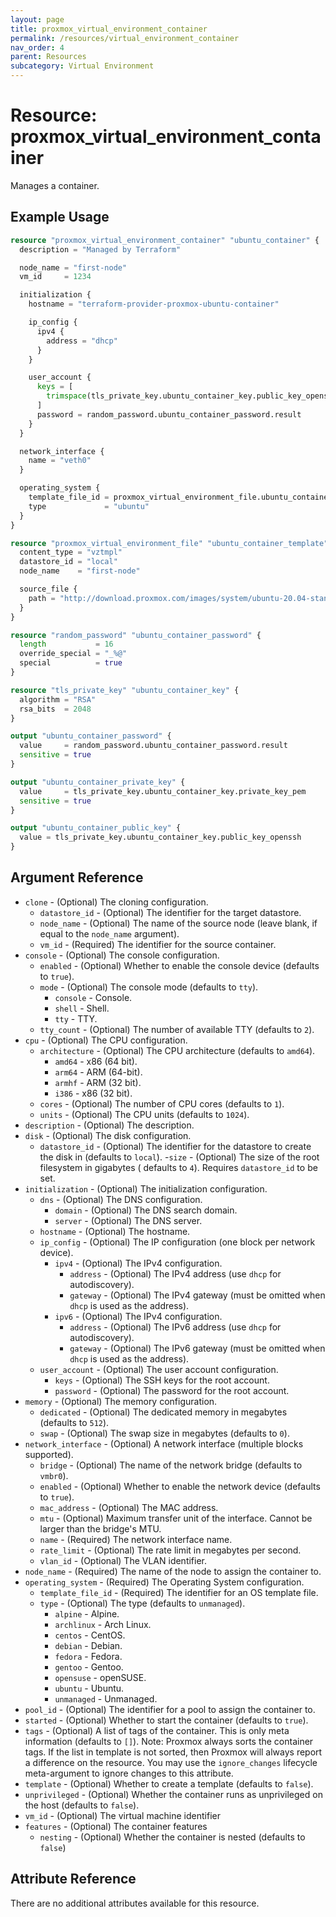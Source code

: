 ```yaml
---
layout: page
title: proxmox_virtual_environment_container
permalink: /resources/virtual_environment_container
nav_order: 4
parent: Resources
subcategory: Virtual Environment
---
```


# Resource: proxmox_virtual_environment_container

Manages a container.

## Example Usage

```terraform
resource "proxmox_virtual_environment_container" "ubuntu_container" {
  description = "Managed by Terraform"

  node_name = "first-node"
  vm_id     = 1234

  initialization {
    hostname = "terraform-provider-proxmox-ubuntu-container"

    ip_config {
      ipv4 {
        address = "dhcp"
      }
    }

    user_account {
      keys = [
        trimspace(tls_private_key.ubuntu_container_key.public_key_openssh)
      ]
      password = random_password.ubuntu_container_password.result
    }
  }

  network_interface {
    name = "veth0"
  }

  operating_system {
    template_file_id = proxmox_virtual_environment_file.ubuntu_container_template.id
    type             = "ubuntu"
  }
}

resource "proxmox_virtual_environment_file" "ubuntu_container_template" {
  content_type = "vztmpl"
  datastore_id = "local"
  node_name    = "first-node"

  source_file {
    path = "http://download.proxmox.com/images/system/ubuntu-20.04-standard_20.04-1_amd64.tar.gz"
  }
}

resource "random_password" "ubuntu_container_password" {
  length           = 16
  override_special = "_%@"
  special          = true
}

resource "tls_private_key" "ubuntu_container_key" {
  algorithm = "RSA"
  rsa_bits  = 2048
}

output "ubuntu_container_password" {
  value     = random_password.ubuntu_container_password.result
  sensitive = true
}

output "ubuntu_container_private_key" {
  value     = tls_private_key.ubuntu_container_key.private_key_pem
  sensitive = true
}

output "ubuntu_container_public_key" {
  value = tls_private_key.ubuntu_container_key.public_key_openssh
}
```

## Argument Reference

- `clone` - (Optional) The cloning configuration.
    - `datastore_id` - (Optional) The identifier for the target datastore.
    - `node_name` - (Optional) The name of the source node (leave blank, if
      equal to the `node_name` argument).
    - `vm_id` - (Required) The identifier for the source container.
- `console` - (Optional) The console configuration.
    - `enabled` - (Optional) Whether to enable the console device (defaults
      to `true`).
    - `mode` - (Optional) The console mode (defaults to `tty`).
        - `console` - Console.
        - `shell` - Shell.
        - `tty` - TTY.
    - `tty_count` - (Optional) The number of available TTY (defaults to `2`).
- `cpu` - (Optional) The CPU configuration.
    - `architecture` - (Optional) The CPU architecture (defaults to `amd64`).
        - `amd64` - x86 (64 bit).
        - `arm64` - ARM (64-bit).
        - `armhf` - ARM (32 bit).
        - `i386` - x86 (32 bit).
    - `cores` - (Optional) The number of CPU cores (defaults to `1`).
    - `units` - (Optional) The CPU units (defaults to `1024`).
- `description` - (Optional) The description.
- `disk` - (Optional) The disk configuration.
    - `datastore_id` - (Optional) The identifier for the datastore to create the
      disk in (defaults to `local`).
      -`size` - (Optional) The size of the root filesystem in gigabytes (
      defaults to `4`). Requires `datastore_id` to be set.
- `initialization` - (Optional) The initialization configuration.
    - `dns` - (Optional) The DNS configuration.
        - `domain` - (Optional) The DNS search domain.
        - `server` - (Optional) The DNS server.
    - `hostname` - (Optional) The hostname.
    - `ip_config` - (Optional) The IP configuration (one block per network
      device).
        - `ipv4` - (Optional) The IPv4 configuration.
            - `address` - (Optional) The IPv4 address (use `dhcp` for
              autodiscovery).
            - `gateway` - (Optional) The IPv4 gateway (must be omitted
              when `dhcp` is used as the address).
        - `ipv6` - (Optional) The IPv4 configuration.
            - `address` - (Optional) The IPv6 address (use `dhcp` for
              autodiscovery).
            - `gateway` - (Optional) The IPv6 gateway (must be omitted
              when `dhcp` is used as the address).
    - `user_account` - (Optional) The user account configuration.
        - `keys` - (Optional) The SSH keys for the root account.
        - `password` - (Optional) The password for the root account.
- `memory` - (Optional) The memory configuration.
    - `dedicated` - (Optional) The dedicated memory in megabytes (defaults
      to `512`).
    - `swap` - (Optional) The swap size in megabytes (defaults to `0`).
- `network_interface` - (Optional) A network interface (multiple blocks
  supported).
    - `bridge` - (Optional) The name of the network bridge (defaults
      to `vmbr0`).
    - `enabled` - (Optional) Whether to enable the network device (defaults
      to `true`).
    - `mac_address` - (Optional) The MAC address.
    - `mtu` - (Optional) Maximum transfer unit of the interface. Cannot be
      larger than the bridge's MTU.
    - `name` - (Required) The network interface name.
    - `rate_limit` - (Optional) The rate limit in megabytes per second.
    - `vlan_id` - (Optional) The VLAN identifier.
- `node_name` - (Required) The name of the node to assign the container to.
- `operating_system` - (Required) The Operating System configuration.
    - `template_file_id` - (Required) The identifier for an OS template file.
    - `type` - (Optional) The type (defaults to `unmanaged`).
        - `alpine` - Alpine.
        - `archlinux` - Arch Linux.
        - `centos` - CentOS.
        - `debian` - Debian.
        - `fedora` - Fedora.
        - `gentoo` - Gentoo.
        - `opensuse` - openSUSE.
        - `ubuntu` - Ubuntu.
        - `unmanaged` - Unmanaged.
- `pool_id` - (Optional) The identifier for a pool to assign the container to.
- `started` - (Optional) Whether to start the container (defaults to `true`).
- `tags` - (Optional) A list of tags of the container. This is only meta
  information (defaults to `[]`). Note: Proxmox always sorts the container tags.
  If the list in template is not sorted, then Proxmox will always report a
  difference on the resource. You may use the `ignore_changes` lifecycle
  meta-argument to ignore changes to this attribute.
- `template` - (Optional) Whether to create a template (defaults to `false`).
- `unprivileged` - (Optional) Whether the container runs as unprivileged on
the host (defaults to `false`).
- `vm_id` - (Optional) The virtual machine identifier
- `features` - (Optional) The container features
  - `nesting` - (Optional) Whether the container is nested (defaults to `false`)

## Attribute Reference

There are no additional attributes available for this resource.
